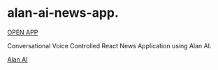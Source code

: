 # alan-ai-news-app. 

[OPEN APP](https://alan-ai-newsapp.netlify.app/)


Conversational Voice Controlled React News Application using Alan AI.

[Alan AI](https://alan.app/)

